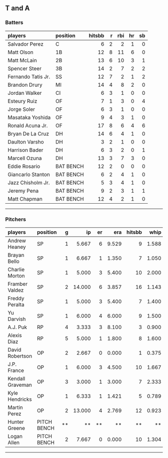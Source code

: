 ## T and A

### Batters

 
|players            |position  | hitsbb|  r| rbi| hr| sb| 
|:------------------|:---------|------:|--:|---:|--:|--:| 
|Salvador Perez     |C         |      6|  2|   2|  1|  0| 
|Matt Olson         |1B        |     12|  8|  11|  6|  0| 
|Matt McLain        |2B        |     13|  6|  10|  3|  1| 
|Spencer Steer      |3B        |     14|  2|   7|  2|  2| 
|Fernando Tatis Jr. |SS        |     12|  7|   2|  1|  2| 
|Brandon Drury      |MI        |     14|  4|   8|  2|  0| 
|Jordan Walker      |CI        |      6|  3|   1|  0|  0| 
|Esteury Ruiz       |OF        |      7|  1|   3|  0|  4| 
|Jorge Soler        |OF        |      6|  3|   1|  0|  0| 
|Masataka Yoshida   |OF        |      9|  4|   3|  1|  0| 
|Ronald Acuna Jr.   |OF        |     17|  8|   6|  4|  6| 
|Bryan De La Cruz   |DH        |     14|  6|   4|  1|  0| 
|Daulton Varsho     |DH        |      3|  2|   1|  0|  0| 
|Harrison Bader     |DH        |      6|  3|   2|  0|  1| 
|Marcell Ozuna      |DH        |     13|  3|   7|  3|  0| 
|Eddie Rosario      |BAT BENCH |     12|  2|   0|  0|  0| 
|Giancarlo Stanton  |BAT BENCH |      6|  2|   4|  1|  0| 
|Jazz Chisholm Jr.  |BAT BENCH |      5|  3|   4|  1|  0| 
|Jeremy Pena        |BAT BENCH |      9|  2|   3|  1|  1| 
|Matt Chapman       |BAT BENCH |     12|  4|   2|  1|  0| 


* * *

### Pitchers

 
|players          |position    |  g|     ip| er|   era| hitsbb|  whip| so|  w| sv| 
|:----------------|:-----------|--:|------:|--:|-----:|------:|-----:|--:|--:|--:| 
|Andrew Heaney    |SP          |  1|  5.667|  6| 9.529|      9| 1.588|  5|  0|  0| 
|Brayan Bello     |SP          |  1|  6.667|  1| 1.350|      7| 1.050|  5|  1|  0| 
|Charlie Morton   |SP          |  1|  5.000|  3| 5.400|     10| 2.000|  7|  1|  0| 
|Framber Valdez   |SP          |  2| 14.000|  6| 3.857|     16| 1.143| 15|  1|  0| 
|Freddy Peralta   |SP          |  1|  5.000|  3| 5.400|      7| 1.400|  5|  0|  0| 
|Yu Darvish       |SP          |  1|  6.000|  4| 6.000|      9| 1.500|  6|  0|  0| 
|A.J. Puk         |RP          |  4|  3.333|  3| 8.100|      3| 0.900|  1|  0|  3| 
|Alexis Diaz      |RP          |  5|  5.000|  1| 1.800|      8| 1.600|  5|  1|  3| 
|David Robertson  |OP          |  2|  2.667|  0| 0.000|      1| 0.375|  1|  0|  1| 
|J.P. France      |OP          |  1|  6.000|  3| 4.500|     10| 1.667|  4|  0|  0| 
|Kendall Graveman |OP          |  3|  3.000|  1| 3.000|      7| 2.333|  2|  2|  0| 
|Kyle Hendricks   |OP          |  1|  6.333|  1| 1.421|      5| 0.789|  2|  1|  0| 
|Martin Perez     |OP          |  2| 13.000|  4| 2.769|     12| 0.923|  6|  1|  0| 
|Hunter Greene    |PITCH BENCH | **|     **| **|    **|     **|    **| **| **| **| 
|Logan Allen      |PITCH BENCH |  2|  7.667|  0| 0.000|     10| 1.304| 10|  0|  0| 


* * *



